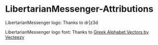 # LibertarianMessenger-Attributions

LibertarianMessenger logo: Thanks to dr|z3d

LibertarianMessenger logo font: Thanks to <a href="https://www.vecteezy.com/free-vector/greek-alphabet">Greek Alphabet Vectors by Vecteezy</a>
